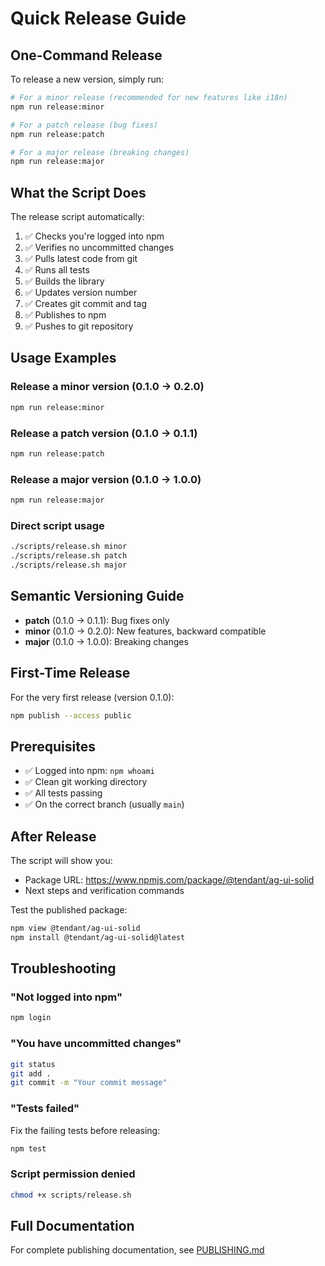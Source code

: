 # Quick Release Guide

## One-Command Release

To release a new version, simply run:

```bash
# For a minor release (recommended for new features like i18n)
npm run release:minor

# For a patch release (bug fixes)
npm run release:patch

# For a major release (breaking changes)
npm run release:major
```

## What the Script Does

The release script automatically:

1. ✅ Checks you're logged into npm
2. ✅ Verifies no uncommitted changes
3. ✅ Pulls latest code from git
4. ✅ Runs all tests
5. ✅ Builds the library
6. ✅ Updates version number
7. ✅ Creates git commit and tag
8. ✅ Publishes to npm
9. ✅ Pushes to git repository

## Usage Examples

### Release a minor version (0.1.0 → 0.2.0)
```bash
npm run release:minor
```

### Release a patch version (0.1.0 → 0.1.1)
```bash
npm run release:patch
```

### Release a major version (0.1.0 → 1.0.0)
```bash
npm run release:major
```

### Direct script usage
```bash
./scripts/release.sh minor
./scripts/release.sh patch
./scripts/release.sh major
```

## Semantic Versioning Guide

- **patch** (0.1.0 → 0.1.1): Bug fixes only
- **minor** (0.1.0 → 0.2.0): New features, backward compatible
- **major** (0.1.0 → 1.0.0): Breaking changes

## First-Time Release

For the very first release (version 0.1.0):

```bash
npm publish --access public
```

## Prerequisites

- ✅ Logged into npm: `npm whoami`
- ✅ Clean git working directory
- ✅ All tests passing
- ✅ On the correct branch (usually `main`)

## After Release

The script will show you:
- Package URL: https://www.npmjs.com/package/@tendant/ag-ui-solid
- Next steps and verification commands

Test the published package:
```bash
npm view @tendant/ag-ui-solid
npm install @tendant/ag-ui-solid@latest
```

## Troubleshooting

### "Not logged into npm"
```bash
npm login
```

### "You have uncommitted changes"
```bash
git status
git add .
git commit -m "Your commit message"
```

### "Tests failed"
Fix the failing tests before releasing:
```bash
npm test
```

### Script permission denied
```bash
chmod +x scripts/release.sh
```

## Full Documentation

For complete publishing documentation, see [PUBLISHING.md](../PUBLISHING.md)
